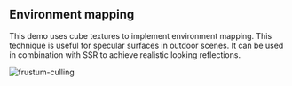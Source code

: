 ## Environment mapping

This demo uses cube textures to implement environment mapping. This technique is useful for specular surfaces in 
outdoor scenes. It can be used in combination with SSR to achieve realistic looking reflections.

![frustum-culling](https://github.com/abkour/moonlight/blob/main/src/demos/02_environment_mapping/res/envmap.gif)
